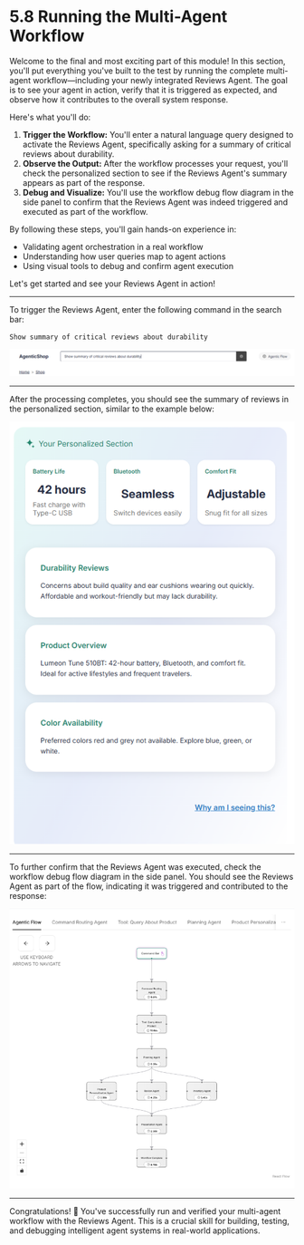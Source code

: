 # 5.8 Running the Multi-Agent Workflow

Welcome to the final and most exciting part of this module! In this section, you'll put everything you've built to the test by running the complete multi-agent workflow—including your newly integrated Reviews Agent. The goal is to see your agent in action, verify that it is triggered as expected, and observe how it contributes to the overall system response.

Here's what you'll do:

1. **Trigger the Workflow:** You'll enter a natural language query designed to activate the Reviews Agent, specifically asking for a summary of critical reviews about durability.
2. **Observe the Output:** After the workflow processes your request, you'll check the personalized section to see if the Reviews Agent's summary appears as part of the response.
3. **Debug and Visualize:** You'll use the workflow debug flow diagram in the side panel to confirm that the Reviews Agent was indeed triggered and executed as part of the workflow.

By following these steps, you'll gain hands-on experience in:

- Validating agent orchestration in a real workflow
- Understanding how user queries map to agent actions
- Using visual tools to debug and confirm agent execution

Let's get started and see your Reviews Agent in action!

---

To trigger the Reviews Agent, enter the following command in the search bar:

```text
Show summary of critical reviews about durability
```

![Reviews Summary Command.](../img/reviews-search-query.png)

---

After the processing completes, you should see the summary of reviews in the personalized section, similar to the example below:

![Reviews Summary in Personalized Section.](../img/personalized-section-with-reviews-agent-response.png)

---

To further confirm that the Reviews Agent was executed, check the workflow debug flow diagram in the side panel. You should see the Reviews Agent as part of the flow, indicating it was triggered and contributed to the response:

![Workflow Debug Flow Diagram.](../img/reviews-agent-in-debug-flow-diagram.png)

---

Congratulations! 🎉 You've successfully run and verified your multi-agent workflow with the Reviews Agent. This is a crucial skill for building, testing, and debugging intelligent agent systems in real-world applications.
